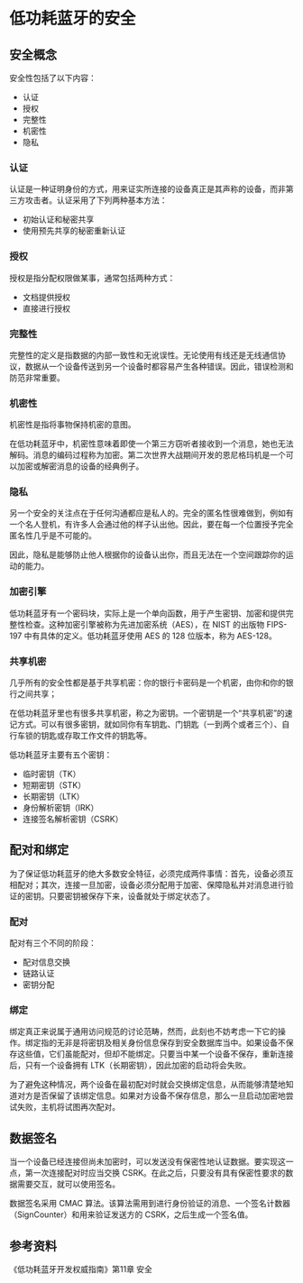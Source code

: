 # 低功耗蓝牙的安全

## 安全概念 

安全性包括了以下内容：

- 认证
- 授权
- 完整性
- 机密性
- 隐私

### 认证

认证是一种证明身份的方式，用来证实所连接的设备真正是其声称的设备，而非第三方攻击者。认证采用了下列两种基本方法：

- 初始认证和秘密共享
- 使用预先共享的秘密重新认证

### 授权

授权是指分配权限做某事，通常包括两种方式：

- 文档提供授权
- 直接进行授权

### 完整性

完整性的定义是指数据的内部一致性和无讹误性。无论使用有线还是无线通信协议，数据从一个设备传送到另一个设备时都容易产生各种错误。因此，错误检测和防范非常重要。

### 机密性

机密性是指将事物保持机密的意图。

在低功耗蓝牙中，机密性意味着即使一个第三方窃听者接收到一个消息，她也无法解码。消息的编码过程称为加密。第二次世界大战期间开发的恩尼格玛机是一个可以加密或解密消息的设备的经典例子。

### 隐私

另一个安全的关注点在于任何沟通都应是私人的。完全的匿名性很难做到，例如有一个名人登机，有许多人会通过他的样子认出他。因此，要在每一个位置授予完全匿名性几乎是不可能的。

因此，隐私是能够防止他人根据你的设备认出你，而且无法在一个空间跟踪你的运动的能力。

### 加密引擎

低功耗蓝牙有一个密码块，实际上是一个单向函数，用于产生密钥、加密和提供完整性检查。这种加密引擎被称为先进加密系统（AES），在 NIST 的出版物 FIPS-197 中有具体的定义。低功耗蓝牙使用 AES 的 128 位版本，称为 AES-128。

### 共享机密

几乎所有的安全性都是基于共享机密：你的银行卡密码是一个机密，由你和你的银行之间共享；

在低功耗蓝牙里也有很多共享机密，称之为密钥。一个密钥是一个“共享机密”的速记方式。可以有很多密钥，就如同你有车钥匙、门钥匙（一到两个或者三个）、自行车锁的钥匙或存取工作文件的钥匙等。

低功耗蓝牙主要有五个密钥：

- 临时密钥（TK）
- 短期密钥（STK）
- 长期密钥（LTK）
- 身份解析密钥（IRK）
- 连接签名解析密钥（CSRK）


## 配对和绑定

为了保证低功耗蓝牙的绝大多数安全特征，必须完成两件事情：首先，设备必须互相配对；其次，连接一旦加密，设备必须分配用于加密、保障隐私并对消息进行验证的密钥。只要密钥被保存下来，设备就处于绑定状态了。

### 配对

配对有三个不同的阶段：

- 配对信息交换
- 链路认证
- 密钥分配

### 绑定

绑定真正来说属于通用访问规范的讨论范畴，然而，此刻也不妨考虑一下它的操作。绑定指的无非是将密钥及相关身份信息保存到安全数据库当中。如果设备不保存这些值，它们虽能配对，但却不能绑定。只要当中某一个设备不保存，重新连接后，只有一个设备拥有 LTK（长期密钥），因此加密的启动将会失败。

为了避免这种情况，两个设备在最初配对时就会交换绑定信息，从而能够清楚地知道对方是否保留了该绑定信息。如果对方设备不保存信息，那么一旦启动加密地尝试失败，主机将试图再次配对。

## 数据签名

当一个设备已经连接但尚未加密时，可以发送没有保密性地认证数据。要实现这一点，第一次连接配对时应当交换 CSRK。在此之后，只要没有具有保密性要求的数据需要交互，就可以使用签名。

数据签名采用 CMAC 算法。该算法需用到进行身份验证的消息、一个签名计数器（SignCounter）和用来验证发送方的 CSRK，之后生成一个签名值。

## 参考资料

《低功耗蓝牙开发权威指南》第11章 安全